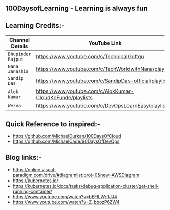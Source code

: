 ## 100DaysofLearning - Learning is always fun

## Learning Credits:-

| Channel Details | YouTube Link |
| --- | --- |
| `Bhupinder Rajput` | <https://www.youtube.com/c/TechnicalGuftgu> |
| `Nana Janashia` | <https://www.youtube.com/c/TechWorldwithNana/playlists> |
| `Sandip Das` | <https://www.youtube.com/c/SandipDas-official/playlists> |
| `Alok Kumar` | <https://www.youtube.com/c/AlokKumar-CloudKeFunde/playlists> |
| `Wezva` | <https://www.youtube.com/c/DevOpsLearnEasy/playlists> |

## Quick Reference to inspired:-

- <https://github.com/MichaelDurkan/100DaysOfCloud>
- <https://github.com/MichaelCade/90DaysOfDevOps>

## Blog links:-

- <https://online.visual-paradigm.com/drive/#diagramlist:proj=0&new=AWSDiagram>
- <https://kubernetes.io/>
- <https://kubernetes.io/docs/tasks/debug-application-cluster/get-shell-running-container/>
- <https://www.youtube.com/watch?v=bEFILWrRJJ4>
- <https://www.youtube.com/watch?v=Z_bbozP6ZW4>

